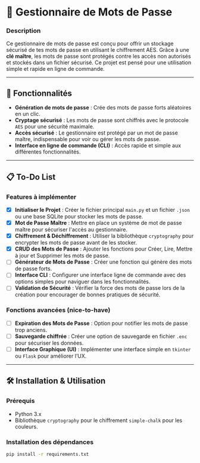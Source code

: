 # 🔐 Gestionnaire de Mots de Passe

### Description

Ce gestionnaire de mots de passe est conçu pour offrir un stockage sécurisé de tes mots de passe en utilisant le chiffrement AES. Grâce à une **clé maître**, les mots de passe sont protégés contre les accès non autorisés et stockés dans un fichier sécurisé. Ce projet est pensé pour une utilisation simple et rapide en ligne de commande.

---

## 🚀 Fonctionnalités

- **Génération de mots de passe** : Crée des mots de passe forts aléatoires en un clic.
- **Cryptage sécurisé** : Les mots de passe sont chiffrés avec le protocole `AES` pour une sécurité maximale.
- **Accès sécurisé** : Le gestionnaire est protégé par un mot de passe maître, indispensable pour voir ou gérer les mots de passe.
- **Interface en ligne de commande (CLI)** : Accès rapide et simple aux différentes fonctionnalités.

---

## 📋 To-Do List

### Features à implémenter

- [x] **Initialiser le Projet** : Créer le fichier principal `main.py` et un fichier `.json` ou une base SQLite pour stocker les mots de passe.
- [x] **Mot de Passe Maître** : Mettre en place un système de mot de passe maître pour sécuriser l'accès au gestionnaire.
- [x] **Chiffrement & Déchiffrement** : Utiliser la bibliothèque `cryptography` pour encrypter les mots de passe avant de les stocker.
- [x] **CRUD des Mots de Passe** : Ajouter les fonctions pour Créer, Lire, Mettre à jour et Supprimer les mots de passe.
- [ ] **Générateur de Mots de Passe** : Créer une fonction qui génère des mots de passe forts.
- [ ] **Interface CLI** : Configurer une interface ligne de commande avec des options simples pour naviguer dans les fonctionnalités.
- [ ] **Validation de Sécurité** : Vérifier la force des mots de passe lors de la création pour encourager de bonnes pratiques de sécurité.

### Fonctions avancées (nice-to-have)

- [ ] **Expiration des Mots de Passe** : Option pour notifier les mots de passe trop anciens.
- [ ] **Sauvegarde chiffrée** : Créer une option de sauvegarde en fichier `.enc` pour sécuriser les données.
- [ ] **Interface Graphique (UI)** : Implémenter une interface simple en `tkinter` ou `Flask` pour améliorer l’UX.

---

## 🛠️ Installation & Utilisation

### Prérequis

- Python 3.x
- Bibliothèque `cryptography` pour le chiffrement `simple-chalk` pour les couleurs.

### Installation des dépendances

```bash
pip install -r requirements.txt
```

